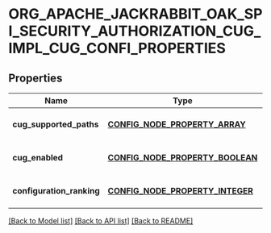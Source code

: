 # ORG_APACHE_JACKRABBIT_OAK_SPI_SECURITY_AUTHORIZATION_CUG_IMPL_CUG_CONFI_PROPERTIES

## Properties
Name | Type | Description | Notes
------------ | ------------- | ------------- | -------------
**cug_supported_paths** | [**CONFIG_NODE_PROPERTY_ARRAY**](configNodePropertyArray.md) |  | [optional] [default to null]
**cug_enabled** | [**CONFIG_NODE_PROPERTY_BOOLEAN**](configNodePropertyBoolean.md) |  | [optional] [default to null]
**configuration_ranking** | [**CONFIG_NODE_PROPERTY_INTEGER**](configNodePropertyInteger.md) |  | [optional] [default to null]

[[Back to Model list]](../README.md#documentation-for-models) [[Back to API list]](../README.md#documentation-for-api-endpoints) [[Back to README]](../README.md)


